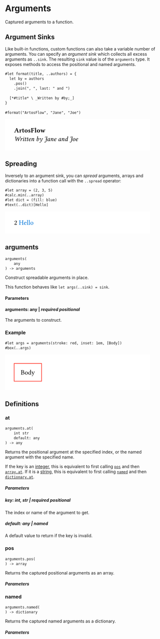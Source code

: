 
# Arguments

Captured arguments to a function.

## Argument Sinks

Like built-in functions, custom functions can also take a variable
number of arguments. You can specify an *argument sink* which collects
all excess arguments as `..sink`. The resulting `sink` value is of the
`arguments` type. It exposes methods to access the positional and named
arguments.

<div class="previewed-code">

    #let format(title, ..authors) = {
      let by = authors
        .pos()
        .join(", ", last: " and ")

      [*#title* \ _Written by #by;_]
    }

    #format("ArtosFlow", "Jane", "Joe")

<div class="preview">

![Preview](/assets/d6ce7ebd806b82775abf2d566f8c412.png)

</div>

</div>

## Spreading

Inversely to an argument sink, you can *spread* arguments, arrays and
dictionaries into a function call with the `..spread` operator:

<div class="previewed-code">

    #let array = (2, 3, 5)
    #calc.min(..array)
    #let dict = (fill: blue)
    #text(..dict)[Hello]

<div class="preview">

![Preview](/assets/91c9aab47f6ac6ae8183c670c0a9cc09.png)

</div>

</div>


## arguments

```
arguments(
    any
) -> arguments
```
Construct spreadable arguments in place.

This function behaves like
<span class="typ-key">`let`</span>` `<span class="typ-func">`args`</span><span class="typ-punct">`(`</span><span class="typ-op">`..`</span>`sink`<span class="typ-punct">`)`</span>` `<span class="typ-op">`=`</span>` sink`.


#### Parameters


#### arguments: any | _required_ _positional_

The arguments to construct.


### Example

<div class="previewed-code">

    #let args = arguments(stroke: red, inset: 1em, [Body])
    #box(..args)

<div class="preview">

![Preview](/assets/25bccad3df7eaeaab4a645bea07090b2.png)

</div>

</div>


## Definitions


### at

```
arguments.at(
    int str
    default: any
) -> any
```
Returns the positional argument at the specified index, or the named
argument with the specified name.

If the key is an [integer](/reference/foundations/int/), this is
equivalent to first calling
[`pos`](/reference/foundations/arguments/#definitions-pos) and then
[`array.at`](/reference/foundations/array/#definitions-at "`array.at`").
If it is a [string](/reference/foundations/str/), this is equivalent to
first calling
[`named`](/reference/foundations/arguments/#definitions-named) and then
[`dictionary.at`](/reference/foundations/dictionary/#definitions-at "`dictionary.at`").


##### Parameters


##### key: int, str | _required_ _positional_

The index or name of the argument to get.


##### default: any | _named_

A default value to return if the key is invalid.


### pos

```
arguments.pos(
) -> array
```
Returns the captured positional arguments as an array.


##### Parameters


### named

```
arguments.named(
) -> dictionary
```
Returns the captured named arguments as a dictionary.


##### Parameters

